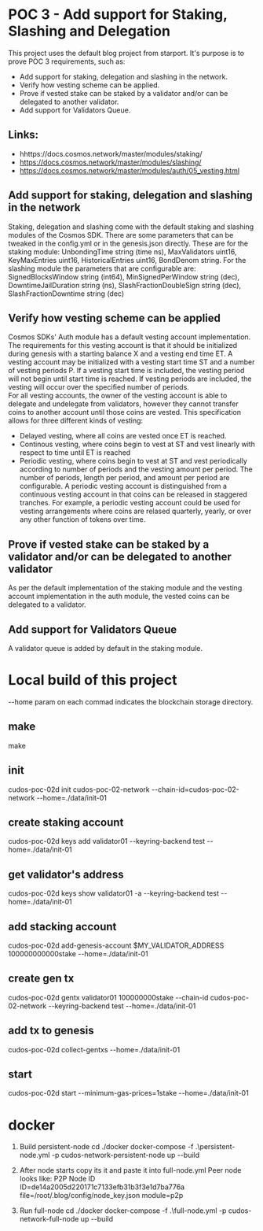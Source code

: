 # POC 3 - Add support for Staking, Slashing and Delegation
This project uses the default blog project from starport. It's purpose is to prove POC 3 requirements, such as:
 - Add support for staking, delegation and slashing in the network. 
 - Verify how vesting scheme can be applied. 
 - Prove if vested stake can be staked by a validator and/or can be delegated to another validator.
 - Add support for Validators Queue.

## Links:
 - hhttps://docs.cosmos.network/master/modules/staking/
 - https://docs.cosmos.network/master/modules/slashing/
 - https://docs.cosmos.network/master/modules/auth/05_vesting.html


## Add support for staking, delegation and slashing in the network
Staking, delegation and slashing come with the default staking and slashing modules of the Cosmos SDK. There are some parameters that can be tweaked in the config.yml or in the genesis.json directly. These are for the staking module: UnbondingTime	string (time ns), MaxValidators	uint16, KeyMaxEntries	uint16, HistoricalEntries	uint16, BondDenom	string. For the slashing module the parameters that are configurable are: SignedBlocksWindow	string (int64), MinSignedPerWindow	string (dec), DowntimeJailDuration	string (ns), SlashFractionDoubleSign	string (dec), SlashFractionDowntime	string (dec)

## Verify how vesting scheme can be applied
Cosmos SDKs' Auth module has a default vesting account implementation. The requirements for this vesting account is that it should be initialized during genesis with a starting balance X and a vesting end time ET. A vesting account may be initialized with a vesting start time ST and a number of vesting periods P. If a vesting start time is included, the vesting period will not begin until start time is reached. If vesting periods are included, the vesting will occur over the specified number of periods.</br>
For all vesting accounts, the owner of the vesting account is able to delegate and undelegate from validators, however they cannot transfer coins to another account until those coins are vested. This specification allows for three different kinds of vesting:</br>

- Delayed vesting, where all coins are vested once ET is reached.
- Continous vesting, where coins begin to vest at ST and vest linearly with respect to time until ET is reached
- Periodic vesting, where coins begin to vest at ST and vest periodically according to number of periods and the vesting amount per period. The number of periods, length per period, and amount per period are configurable. A periodic vesting account is distinguished from a continuous vesting account in that coins can be released in staggered tranches. For example, a periodic vesting account could be used for vesting arrangements where coins are relased quarterly, yearly, or over any other function of tokens over time.

## Prove if vested stake can be staked by a validator and/or can be delegated to another validator
As per the default implementation of the staking module and the vesting account implementation in the auth module, the vested coins can be delegated to a validator.

## Add support for Validators Queue
A validator queue is added by default in the staking module.

# Local build of this project

--home param on each commad indicates the blockchain storage directory.

## make
make

## init
cudos-poc-02d init cudos-poc-02-network --chain-id=cudos-poc-02-network --home=./data/init-01

## create staking account
cudos-poc-02d keys add validator01 --keyring-backend test --home=./data/init-01

## get validator's address
cudos-poc-02d keys show validator01 -a --keyring-backend test --home=./data/init-01

## add stacking account
cudos-poc-02d add-genesis-account $MY_VALIDATOR_ADDRESS 100000000000stake --home=./data/init-01

## create gen tx
cudos-poc-02d gentx validator01 100000000stake --chain-id cudos-poc-02-network --keyring-backend test --home=./data/init-01

## add tx to genesis
cudos-poc-02d collect-gentxs --home=./data/init-01

## start
cudos-poc-02d start --minimum-gas-prices=1stake --home=./data/init-01

# docker

1. Build persistent-node
cd ./docker
docker-compose -f .\persistent-node.yml -p cudos-network-persistent-node up --build

2. After node starts copy its it and paste it into full-node.yml
Peer node looks like:
P2P Node ID ID=de14a2005d220171c7133efb31b3f3e1d7ba776a file=/root/.blog/config/node_key.json module=p2p

3. Run full-node
cd ./docker
docker-compose -f .\full-node.yml -p cudos-network-full-node up --build

